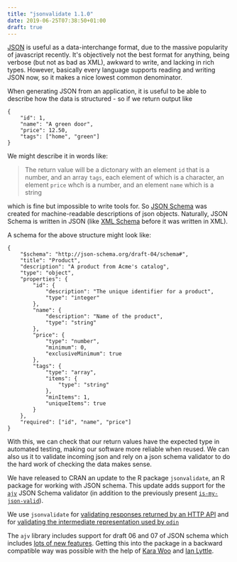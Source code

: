 ```yaml
---
title: "jsonvalidate 1.1.0"
date: 2019-06-25T07:38:50+01:00
draft: true
---
```


[JSON](https://www.w3schools.com/js/js_json_intro.asp) is useful as a data-interchange format, due to the massive popularity of javascript recently.  It's objectively not the best format for anything, being verbose (but not as bad as XML), awkward to write, and lacking in rich types.  However, basically every language supports reading and writing JSON now, so it makes a nice lowest common denominator.

When generating JSON from an application, it is useful to be able to describe how the data is structured - so if we return output like

```
{
    "id": 1,
    "name": "A green door",
    "price": 12.50,
    "tags": ["home", "green"]
}

```

We might describe it in words like:

> The return value will be a dictonary with an element `id` that is a number, and an array `tags`, each element of which is a character, an element `price` whch is a number, and an element `name` which is a string

which is fine but impossible to write tools for.  So [JSON Schema](https://json-schema.org/) was created for machine-readable descriptions of json objects.  Naturally, JSON Schema is written in JSON (like [XML Schema](https://www.w3.org/standards/xml/schema) before it was written in XML).

A schema for the above structure might look like:

```
{
    "$schema": "http://json-schema.org/draft-04/schema#",
    "title": "Product",
    "description": "A product from Acme's catalog",
    "type": "object",
    "properties": {
        "id": {
            "description": "The unique identifier for a product",
            "type": "integer"
        },
        "name": {
            "description": "Name of the product",
            "type": "string"
        },
        "price": {
            "type": "number",
            "minimum": 0,
            "exclusiveMinimum": true
        },
        "tags": {
            "type": "array",
            "items": {
                "type": "string"
            },
            "minItems": 1,
            "uniqueItems": true
        }
    },
    "required": ["id", "name", "price"]
}
```

With this, we can check that our return values have the expected type in automated testing, making our software more reliable when reused.  We can also us it to validate incoming json and rely on a json schema validator to do the hard work of checking the data makes sense.

We have released to CRAN an update to the R package `jsonvalidate`, an R package for working with JSON schema.  This update adds support for the [`ajv`](https://github.com/epoberezkin/ajv) JSON Schema validator (in addition to the previously present [`is-my-json-valid`](https://github.com/mafintosh/is-my-json-valid)).

We use `jsonvalidate` for [validating responses returned by an HTTP API](https://github.com/vimc/orderly.server/blob/e4a619d2bd1f7e810e7c3ba378bb393cee0be08c/tests/testthat/helper-orderly.server.R#L56-L64) and for [validating the intermediate representation used by `odin`](https://github.com/mrc-ide/odin/blob/1bae83c4d8ccab6f82126f5270c13d3ffcbc9c19/R/ir_validate.R)

The `ajv` library includes support for draft 06 and 07 of JSON schema which includes [lots of new features](https://json-schema.org/draft-07/json-schema-release-notes.html).  Getting this into the package in a backward compatible way was possible with the help of [Kara Woo](https://karawoo.com/) and [Ian Lyttle](https://github.com/ijlyttle).

